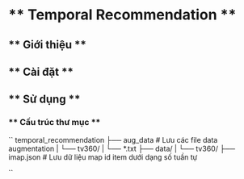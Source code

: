 # ** Temporal Recommendation **

## ** Giới thiệu **

## ** Cài đặt **

## ** Sử dụng **

### ** Cấu trúc thư mục **
``
temporal_recommendation
├── aug_data												# Lưu các file data augmentation
|				└── tv360/
|								└── *.txt
├── data/
|				└── tv360/
								├── imap.json 		# Lưu dữ liệu map id item dưới dạng số tuần tự
	




	
``